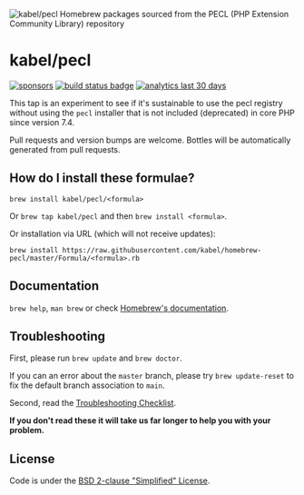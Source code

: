 ![kabel/pecl Homebrew packages sourced from the PECL (PHP Extension Community Library) repository](https://repository-images.githubusercontent.com/198321627/2fbdcd80-f858-11ea-9918-e98efc78da29)

# kabel/pecl
[![sponsors](https://img.shields.io/github/sponsors/kabel)](https://github.com/sponsors/kabel/)
[![build status badge](https://img.shields.io/azure-devops/build/kevinabel0613/kevinabel/1)](https://dev.azure.com/kevinabel0613/kevinabel/_build?definitionId=1)
[![analytics last 30 days](https://img.shields.io/badge/analytics---30d-blue)](https://kabel.rocks/bottles-pecl-analytics.html)

This tap is an experiment to see if it's sustainable to use the pecl registry without using the `pecl` installer that is not included (deprecated) in core PHP since version 7.4.

Pull requests and version bumps are welcome. Bottles will be automatically generated from pull requests.

## How do I install these formulae?
`brew install kabel/pecl/<formula>`

Or `brew tap kabel/pecl` and then `brew install <formula>`.

Or installation via URL (which will not receive updates):

```
brew install https://raw.githubusercontent.com/kabel/homebrew-pecl/master/Formula/<formula>.rb
```

## Documentation
`brew help`, `man brew` or check [Homebrew's documentation](https://docs.brew.sh).

## Troubleshooting
First, please run `brew update` and `brew doctor`.

If you can an error about the `master` branch, please try `brew update-reset` to fix the default branch association to `main`.

Second, read the [Troubleshooting Checklist](https://docs.brew.sh/Troubleshooting).

**If you don't read these it will take us far longer to help you with your problem.**

## License
Code is under the [BSD 2-clause "Simplified" License](https://github.com/Homebrew/homebrew-core/blob/master/LICENSE.txt).
